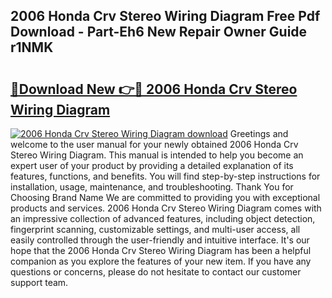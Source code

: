## 2006 Honda Crv Stereo Wiring Diagram Free Pdf Download - Part-Eh6 New Repair Owner Guide r1NMK

# <h2><a href="http://dfum5n.blite.top/?on=2006+Honda+Crv+Stereo+Wiring+Diagram">🔗Download New 👉🔴 2006 Honda Crv Stereo Wiring Diagram</a></h2>

[![2006 Honda Crv Stereo Wiring Diagram download](https://i.imgur.com/lujVjoI.png)](http://dfum5n.blite.top/?on=2006+Honda+Crv+Stereo+Wiring+Diagram)
Greetings and welcome to the user manual for your newly obtained 2006 Honda Crv Stereo Wiring Diagram. This manual is intended to help you become an expert user of your product by providing a detailed explanation of its features, functions, and benefits. You will find step-by-step instructions for installation, usage, maintenance, and troubleshooting. Thank You for Choosing Brand Name We are committed to providing you with exceptional products and services. 2006 Honda Crv Stereo Wiring Diagram comes with an impressive collection of advanced features, including object detection, fingerprint scanning, customizable settings, and multi-user access, all easily controlled through the user-friendly and intuitive interface. It's our hope that the 2006 Honda Crv Stereo Wiring Diagram has been a helpful companion as you explore the features of your new item. If you have any questions or concerns, please do not hesitate to contact our customer support team.
